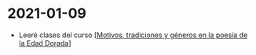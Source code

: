 # 2021-01-09

- Leeré clases del curso [[Motivos, tradiciones y géneros en la poesía de la Edad Dorada]]

[//begin]: # "Autogenerated link references for markdown compatibility"
[Motivos, tradiciones y géneros en la poesía de la Edad Dorada]: motivos-tradiciones-y-géneros-en-la-poesía-de-la-edad-dorada "Motivos, Tradiciones Y Géneros En La Poesía De La Edad Dorada"
[//end]: # "Autogenerated link references"